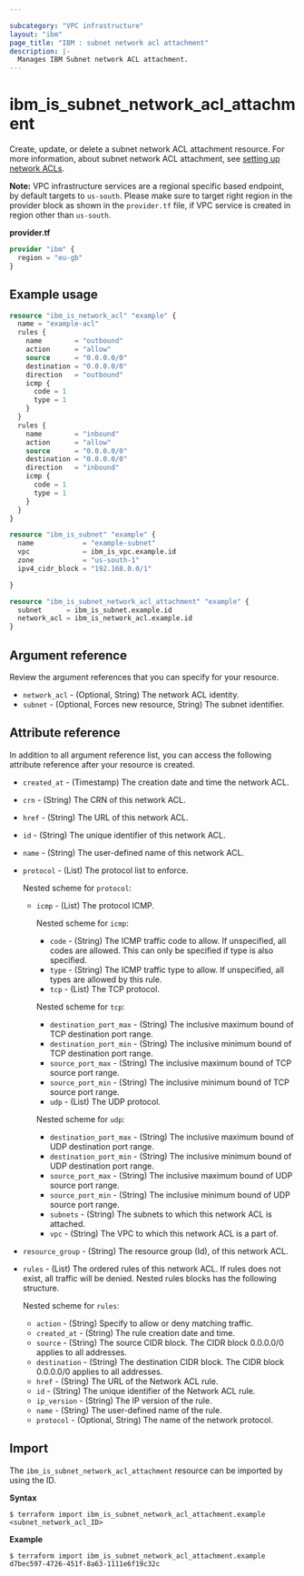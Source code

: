 ```yaml
---

subcategory: "VPC infrastructure"
layout: "ibm"
page_title: "IBM : subnet network acl attachment"
description: |-
  Manages IBM Subnet network ACL attachment.
---
```


# ibm_is_subnet_network_acl_attachment
Create, update, or delete a subnet network ACL attachment resource. For more information, about subnet network ACL attachment, see [setting up network ACLs](https://cloud.ibm.com/docs/vpc?topic=vpc-using-acls).

**Note:** 
VPC infrastructure services are a regional specific based endpoint, by default targets to `us-south`. Please make sure to target right region in the provider block as shown in the `provider.tf` file, if VPC service is created in region other than `us-south`.

**provider.tf**

```terraform
provider "ibm" {
  region = "eu-gb"
}
```

## Example usage

```terraform
resource "ibm_is_network_acl" "example" {
  name = "example-acl"
  rules {
    name        = "outbound"
    action      = "allow"
    source      = "0.0.0.0/0"
    destination = "0.0.0.0/0"
    direction   = "outbound"
    icmp {
      code = 1
      type = 1
    }
  }
  rules {
    name        = "inbound"
    action      = "allow"
    source      = "0.0.0.0/0"
    destination = "0.0.0.0/0"
    direction   = "inbound"
    icmp {
      code = 1
      type = 1
    }
  }
}

resource "ibm_is_subnet" "example" {
  name            = "example-subnet"
  vpc             = ibm_is_vpc.example.id
  zone            = "us-south-1"
  ipv4_cidr_block = "192.168.0.0/1"

}

resource "ibm_is_subnet_network_acl_attachment" "example" {
  subnet      = ibm_is_subnet.example.id
  network_acl = ibm_is_network_acl.example.id
}

```
## Argument reference
Review the argument references that you can specify for your resource. 

- `network_acl` - (Optional, String) The network ACL identity.
- `subnet` - (Optional, Forces new resource, String) The subnet identifier.


## Attribute reference
In addition to all argument reference list, you can access the following attribute reference after your resource is created.

- `created_at` - (Timestamp) The creation date and time the network ACL.
- `crn` - (String) The CRN of this network ACL.
- `href` - (String) The URL of this network ACL.
- `id` - (String) The unique identifier of this network ACL.
- `name` - (String) The user-defined name of this network ACL.
- `protocol` - (List) The protocol list to enforce.
	
  Nested scheme for `protocol`:
  - `icmp` - (List) The protocol ICMP.

    Nested scheme for `icmp`:
	  - `code` - (String) The ICMP traffic code to allow. If unspecified, all codes are allowed. This can only be specified if type is also specified.
	  - `type` - (String) The ICMP traffic type to allow. If unspecified, all types are allowed by this rule.
	- `tcp` - (List) The TCP protocol.

    Nested scheme for `tcp`:
	  - `destination_port_max` - (String) The inclusive maximum bound of TCP destination port range.
	  - `destination_port_min` - (String) The inclusive minimum bound of TCP destination port range.
	  - `source_port_max` - (String) The inclusive maximum bound of TCP source port range.
	  - `source_port_min` - (String) The inclusive minimum bound of TCP source port range.
	- `udp` - (List) The UDP protocol.

    Nested scheme for `udp`:
	  - `destination_port_max` - (String) The inclusive maximum bound of UDP destination port range.
	  - `destination_port_min` - (String) The inclusive minimum bound of UDP destination port range.
	  - `source_port_max` - (String) The inclusive maximum bound of UDP source port range.
	  - `source_port_min` - (String) The inclusive minimum bound of UDP source port range.
	- `subnets` - (String) The subnets to which this network ACL is attached.
	- `vpc` - (String) The VPC to which this network ACL is a part of.
- `resource_group` - (String) The resource group (Id), of this network ACL.
- `rules` - (List) The ordered rules of this network ACL. If rules does not exist, all traffic will be denied. Nested rules blocks has the following structure.

  Nested scheme for `rules`:
	- `action` - (String) Specify to allow or deny matching traffic.
	- `created_at` - (String) The rule creation date and time.
	- `source` - (String) The source CIDR block. The CIDR block 0.0.0.0/0 applies to all addresses.
	- `destination` - (String) The destination CIDR block. The CIDR block 0.0.0.0/0 applies to all addresses.
	- `href` - (String) The URL of the Network ACL rule.
	- `id` - (String) The unique identifier of the Network ACL rule.
	- `ip_version` - (String) The IP version of the rule.
	- `name` - (String) The user-defined name of the rule.
  - `protocol` - (Optional, String) The name of the network protocol.  

## Import
The `ibm_is_subnet_network_acl_attachment` resource can be imported by using the ID. 

**Syntax**

```
$ terraform import ibm_is_subnet_network_acl_attachment.example <subnet_network_acl_ID>
```

**Example**

```
$ terraform import ibm_is_subnet_network_acl_attachment.example d7bec597-4726-451f-8a63-1111e6f19c32c
```
